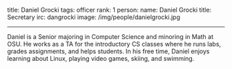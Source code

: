title: Daniel Grocki
tags: officer
rank: 1
person: 
  name: Daniel Grocki 
  title: Secretary 
  irc: dangrocki 
  image: /img/people/danielgrocki.jpg

---

Daniel is a Senior majoring in Computer Science and minoring in Math at OSU.  He works as a TA for the introductory CS classes where he runs labs, grades assignments, and helps students.  In his free time, Daniel enjoys learning about Linux, playing video games, skiing, and swimming.  

